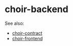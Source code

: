 # choir-backend

See also:
* [choir-contract](../../../choir-contract)
* [choir-frontend](../../../choir-frontend)

